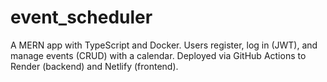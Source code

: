 # event_scheduler
A MERN app with TypeScript and Docker. Users register, log in (JWT), and manage events (CRUD) with a calendar. Deployed via GitHub Actions to Render (backend) and Netlify (frontend).
